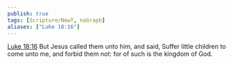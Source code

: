 ```yaml
---
publish: true
tags: [Scripture/NewT, noGraph]
aliases: ["Luke 18:16"]
---
```

[Luke 18:16](https://churchofjesuschrist.org/study/scriptures/nt/luke/18?lang=eng&id=p16#p16) But Jesus called them unto him, and said, Suffer little children to come unto me, and forbid them not: for of such is the kingdom of God.
